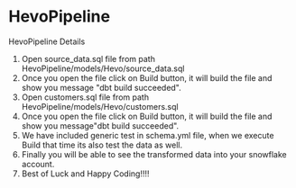 # HevoPipeline
HevoPipeline Details
1. Open source_data.sql file from path HevoPipeline/models/Hevo/source_data.sql
2. Once you open the file click on Build button, it will build the file and show you message "dbt build succeeded".
3. Open customers.sql file from path HevoPipeline/models/Hevo/customers.sql
4. Once you open the file click on Build button, it will build the file and show you message"dbt build succeeded".
5. We have included generic test in schema.yml file, when we execute Build that time its also test the data as well.
6. Finally you will be able to see the transformed data into your snowflake account.
7. Best of Luck and Happy Coding!!!!

